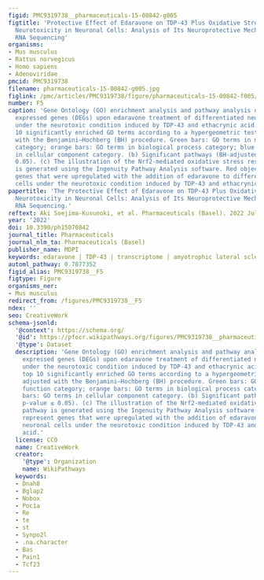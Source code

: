 ```yaml
---
figid: PMC9319738__pharmaceuticals-15-00842-g005
figtitle: 'Protective Effect of Edaravone on TDP-43 Plus Oxidative Stress-Induced
  Neurotoxicity in Neuronal Cells: Analysis of Its Neuroprotective Mechanisms Using
  RNA Sequencing'
organisms:
- Mus musculus
- Rattus norvegicus
- Homo sapiens
- Adenoviridae
pmcid: PMC9319738
filename: pharmaceuticals-15-00842-g005.jpg
figlink: /pmc/articles/PMC9319738/figure/pharmaceuticals-15-00842-f005/
number: F5
caption: 'Gene Ontology (GO) enrichment analysis and pathway analysis of differentially
  expressed genes (DEGs) upon edaravone treatment of differentiated neuronal cells
  under the neurotoxic condition induced by TDP-43 and ethacrynic acid. (a) The top
  10 significantly enriched GO terms according to a hypergeometric test p-value adjusted
  with the Benjamini–Hochberg (BH) procedure. Green bars: GO terms in molecular function
  category; orange bars: GO terms in biological process category; blue bars: GO terms
  in cellular component category. (b) Significant pathways (BH-adjusted p-value ≤
  0.05). (c) The illustration of the Nrf2-mediated oxidative stress response pathway
  is generated using the Ingenuity Pathway Analysis software. Red objects represent
  genes that were upregulated with the addition of edaravone to differentiated neuronal
  cells under the neurotoxic condition induced by TDP-43 and ethacrynic acid.'
papertitle: 'The Protective Effect of Edaravone on TDP-43 Plus Oxidative Stress-Induced
  Neurotoxicity in Neuronal Cells: Analysis of Its Neuroprotective Mechanisms Using
  RNA Sequencing.'
reftext: Aki Soejima-Kusunoki, et al. Pharmaceuticals (Basel). 2022 Jul;15(7):842.
year: '2022'
doi: 10.3390/ph15070842
journal_title: Pharmaceuticals
journal_nlm_ta: Pharmaceuticals (Basel)
publisher_name: MDPI
keywords: edaravone | TDP-43 | transcriptome | amyotrophic lateral sclerosis | Nrf2
automl_pathway: 0.7877352
figid_alias: PMC9319738__F5
figtype: Figure
organisms_ner:
- Mus musculus
redirect_from: /figures/PMC9319738__F5
ndex: ''
seo: CreativeWork
schema-jsonld:
  '@context': https://schema.org/
  '@id': https://pfocr.wikipathways.org/figures/PMC9319738__pharmaceuticals-15-00842-g005.html
  '@type': Dataset
  description: 'Gene Ontology (GO) enrichment analysis and pathway analysis of differentially
    expressed genes (DEGs) upon edaravone treatment of differentiated neuronal cells
    under the neurotoxic condition induced by TDP-43 and ethacrynic acid. (a) The
    top 10 significantly enriched GO terms according to a hypergeometric test p-value
    adjusted with the Benjamini–Hochberg (BH) procedure. Green bars: GO terms in molecular
    function category; orange bars: GO terms in biological process category; blue
    bars: GO terms in cellular component category. (b) Significant pathways (BH-adjusted
    p-value ≤ 0.05). (c) The illustration of the Nrf2-mediated oxidative stress response
    pathway is generated using the Ingenuity Pathway Analysis software. Red objects
    represent genes that were upregulated with the addition of edaravone to differentiated
    neuronal cells under the neurotoxic condition induced by TDP-43 and ethacrynic
    acid.'
  license: CC0
  name: CreativeWork
  creator:
    '@type': Organization
    name: WikiPathways
  keywords:
  - Dnah8
  - Bglap2
  - Nobox
  - Poc1a
  - Re
  - te
  - st
  - Synpo2l
  - .na.character
  - Bas
  - Pain1
  - Tcf23
---
```

